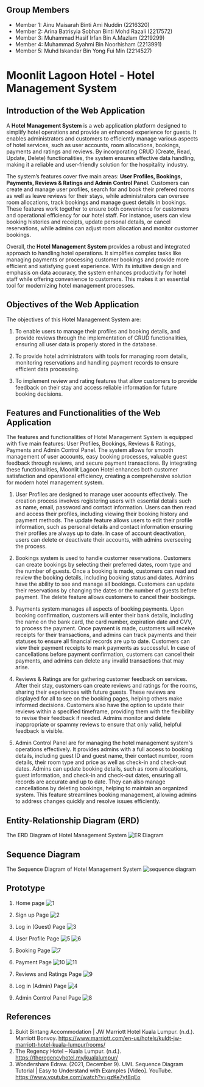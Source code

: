 ## Group Members
- Member 1: Ainu Maisarah Binti Ami Nuddin (2216320)
- Member 2: Arina Batrisyia Sobhan Binti Mohd Razali (2217572)
- Member 3: Muhammad Hasif Irfan Bin A.Mazlam (2219299)
- Member 4: Muhammad Syahmi Bin Noorhisham (2213991)
- Member 5: Muhd Iskandar Bin Yong Fui Min (2214527)

#  Moonlit Lagoon Hotel - Hotel Management System

## Introduction of the Web Application
  A **Hotel Management System** is a web application platform designed to simplify hotel operations and provide an enhanced experience for guests. It enables administrators and customers to efficiently manage various aspects of hotel services, such as user accounts, room allocations, bookings, payments and ratings and reviews. By incorporating CRUD (Create, Read, Update, Delete) functionalities, the system ensures effective data handling, making it a reliable and user-friendly solution for the hospitality industry.

  The system’s features cover five main areas: **User Profiles, Bookings, Payments, Reviews & Ratings and Admin Control Panel**. Customers can create and manage user profiles, search for and book their prefered rooms as well as leave reviews for their stays, while administrators can oversee room allocations, track bookings and manage guest details in bookings. These features work together to ensure both convenience for customers and operational efficiency for our hotel staff. For instance, users can view booking histories and receipts, update personal details, or cancel reservations, while admins can adjust room allocation and monitor customer bookings.
   
  Overall, the **Hotel Management System** provides a robust and integrated approach to handling hotel operations. It simplifies complex tasks like managing payments or processing customer bookings and provide more efficient and satisfying guest experience. With its intuitive design and emphasis on data accuracy, the system enhances productivity for hotel staff while offering convenience to customers. This makes it an essential tool for modernizing hotel management processes.
    
## Objectives of the Web Application
The objectives of this Hotel Management System are: 

1. To enable users to manage their profiles and booking details, and provide reviews through the implementation of CRUD functionalities, ensuring all user data is properly stored in the database.

2. To provide hotel administrators with tools for managing room details, monitoring reservations and handling payment records to ensure efficient data processing.

3. To implement review and rating features that allow customers to provide feedback on their stay and access reliable information for future booking decisions.

## Features and Functionalities of the Web Application
The features and functionalities of Hotel Management System is equipped with five main features: User Profiles, Bookings, Reviews & Ratings, Payments and Admin Control Panel. The system allows for smooth management of user accounts, easy booking processes, valuable guest feedback through reviews, and secure payment transactions. By integrating these functionalities, Moonlit Lagoon Hotel enhances both customer satisfaction and operational efficiency, creating a comprehensive solution for modern hotel management system.

1. User Profiles are designed to manage user accounts effectively. The creation process involves registering users with essential details such as name, email, password and contact information. Users can then read and access their profiles, including viewing their booking history and payment methods. The update feature allows users to edit their profile information, such as personal details and contact information ensuring their profiles are always up to date. In case of account deactivation, users can delete or deactivate their accounts, with admins overseeing the process.

2. Bookings system is used to handle customer reservations. Customers can create bookings by selecting their preferred dates, room type and the number of guests. Once a booking is made, customers can read and review the booking details, including booking status and dates. Admins have the ability to see and manage all bookings. Customers can update their reservations by changing the dates or the number of guests before payment. The delete feature allows customers to cancel their bookings.

3. Payments system manages all aspects of booking payments. Upon booking confirmation, customers will enter their bank details, including the name on the bank card, the card number, expiration date and CVV, to process the payment. Once payment is made, customers will receive receipts for their transactions, and admins can track payments and their statuses to ensure all financial records are up to date. Customers can view their payment receipts to mark payments as successful. In case of cancellations before payment confirmation, customers can cancel their payments, and admins can delete any invalid transactions that may arise.

4. Reviews & Ratings are for gathering customer feedback on services. After their stay, customers can create reviews and ratings for the rooms, sharing their experiences with future guests. These reviews are displayed for all to see on the booking pages, helping others make informed decisions. Customers also have the option to update their reviews within a specified timeframe, providing them with the flexibility to revise their feedback if needed. Admins monitor and delete inappropriate or spammy reviews to ensure that only valid, helpful feedback is visible.

5. Admin Control Panel are for managing the hotel management system's operations effectively. It provides admins with a full access to booking details, including guest ID and guest name, their contact number, room details, their room type and price as well as check-in and check-out dates. Admins can update booking details, such as room allocations, guest information, and check-in and check-out dates, ensuring all records are accurate and up to date. They can also manage cancellations by deleting bookings, helping to maintain an organized system. This feature streamlines booking management, allowing admins to address changes quickly and resolve issues efficiently.

## Entity-Relationship Diagram (ERD)
The ERD Diagram of Hotel Management System
![ER Diagram](https://github.com/user-attachments/assets/f7cbe9c4-c6e3-4c7b-9328-387962cc7fb7)


## Sequence Diagram
The Sequence Diagram of Hotel Management System
![sequence diagram](https://github.com/user-attachments/assets/7e8b4feb-bc82-461a-b237-8f773acf7370)


## Prototype

1. Home page
![1](https://github.com/user-attachments/assets/97211a51-b6a0-4f0c-b561-40e466437bbe)

2. Sign up Page 
![2](https://github.com/user-attachments/assets/712407bc-8bd8-4952-9fdb-ea067ddcbe0a)

3. Log in (Guest) Page
![3](https://github.com/user-attachments/assets/5f531e7e-e9bb-4194-b0cc-8079ae294705)

4. User Profile Page
![5](https://github.com/user-attachments/assets/6c8a4ced-d1f9-4766-b032-3ffe342b8ac4)
![6](https://github.com/user-attachments/assets/356d843d-ba73-4afa-8e1b-0de5a74b57eb)

6. Booking Page
![7](https://github.com/user-attachments/assets/e1ec8c16-aceb-4959-aae7-a7b96ff81770)

7. Payment Page
 ![10](https://github.com/user-attachments/assets/605711ca-d62b-40b7-901e-c93c4f08af07)
![11](https://github.com/user-attachments/assets/d9388726-6291-4ab2-aeb6-50531f9a00a2)

8. Reviews and Ratings Page
![9](https://github.com/user-attachments/assets/cebaf395-c47d-440d-9768-b7bde65432cf)

9. Log in (Admin) Page
![4](https://github.com/user-attachments/assets/f723d1bf-1955-4088-95a5-a73a72e271d3)

10. Admin Control Panel Page
![8](https://github.com/user-attachments/assets/29f989de-9250-4250-b037-f7882b77e89e)

   
## References
1. Bukit Bintang Accommodation | JW Marriott Hotel Kuala Lumpur. (n.d.). Marriott Bonvoy. https://www.marriott.com/en-us/hotels/kuldt-jw-marriott-hotel-kuala-lumpur/rooms/
2. The Regency Hotel – Kuala Lumpur. (n.d.). https://theregencyhotel.my/kualalumpur/
3. Wondershare Edraw. (2021, December 9). UML Sequence Diagram Tutorial | Easy to Understand with Examples [Video]. YouTube. https://www.youtube.com/watch?v=gzKe7yt8qEo
